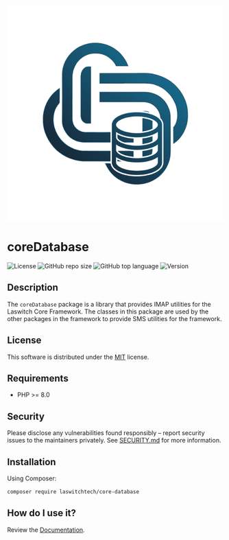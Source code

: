 <p align="center"><img src="dist/img/logo.png" /></p>

# coreDatabase
![License](https://img.shields.io/github/license/LaswitchTech/coreDatabase?style=for-the-badge)
![GitHub repo size](https://img.shields.io/github/repo-size/LaswitchTech/coreDatabase?style=for-the-badge&logo=github)
![GitHub top language](https://img.shields.io/github/languages/top/LaswitchTech/coreDatabase?style=for-the-badge)
![Version](https://img.shields.io/github/v/release/LaswitchTech/coreDatabase?label=Version&style=for-the-badge)

## Description
The `coreDatabase` package is a library that provides IMAP utilities for the Laswitch Core Framework. The classes in this package are used by the other packages in the framework to provide SMS utilities for the framework.

## License
This software is distributed under the [MIT](LICENSE) license.

## Requirements
* PHP >= 8.0

## Security
Please disclose any vulnerabilities found responsibly – report security issues to the maintainers privately. See [SECURITY.md](SECURITY.md) for more information.

## Installation
Using Composer:
```sh
composer require laswitchtech/core-database
```

## How do I use it?
Review the [Documentation](docs/).
